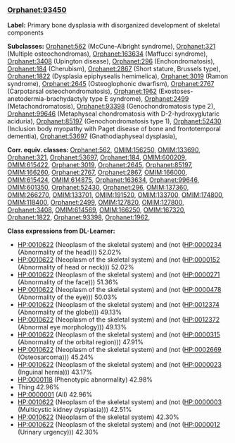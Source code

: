 
### [Orphanet:93450](http://www.orpha.net/ORDO/Orphanet_93450)
**Label:** Primary bone dysplasia with disorganized development of skeletal components

**Subclasses:** [Orphanet:562](http://www.orpha.net/ORDO/Orphanet_562) (McCune-Albright syndrome), [Orphanet:321](http://www.orpha.net/ORDO/Orphanet_321) (Multiple osteochondromas), [Orphanet:163634](http://www.orpha.net/ORDO/Orphanet_163634) (Maffucci syndrome), [Orphanet:3408](http://www.orpha.net/ORDO/Orphanet_3408) (Upington disease), [Orphanet:296](http://www.orpha.net/ORDO/Orphanet_296) (Enchondromatosis), [Orphanet:184](http://www.orpha.net/ORDO/Orphanet_184) (Cherubism), [Orphanet:2867](http://www.orpha.net/ORDO/Orphanet_2867) (Short stature, Brussels type), [Orphanet:1822](http://www.orpha.net/ORDO/Orphanet_1822) (Dysplasia epiphysealis hemimelica), [Orphanet:3019](http://www.orpha.net/ORDO/Orphanet_3019) (Ramon syndrome), [Orphanet:2645](http://www.orpha.net/ORDO/Orphanet_2645) (Osteoglophonic dwarfism), [Orphanet:2767](http://www.orpha.net/ORDO/Orphanet_2767) (Carpotarsal osteochondromatosis), [Orphanet:1962](http://www.orpha.net/ORDO/Orphanet_1962) (Exostoses-anetodermia-brachydactyly type E syndrome), [Orphanet:2499](http://www.orpha.net/ORDO/Orphanet_2499) (Metachondromatosis), [Orphanet:93398](http://www.orpha.net/ORDO/Orphanet_93398) (Genochondromatosis type 2), [Orphanet:99646](http://www.orpha.net/ORDO/Orphanet_99646) (Metaphyseal chondromatosis with D-2-hydroxyglutaric aciduria), [Orphanet:85197](http://www.orpha.net/ORDO/Orphanet_85197) (Genochondromatosis type 1), [Orphanet:52430](http://www.orpha.net/ORDO/Orphanet_52430) (Inclusion body myopathy with Paget disease of bone and frontotemporal dementia), [Orphanet:53697](http://www.orpha.net/ORDO/Orphanet_53697) (Gnathodiaphyseal dysplasia), 

**Corr. equiv. classes:** [Orphanet:562](http://www.orpha.net/ORDO/Orphanet_562), [OMIM:156250](http://purl.obolibrary.org/obo/OMIM_156250), [OMIM:133690](http://purl.obolibrary.org/obo/OMIM_133690), [Orphanet:321](http://www.orpha.net/ORDO/Orphanet_321), [Orphanet:53697](http://www.orpha.net/ORDO/Orphanet_53697), [Orphanet:184](http://www.orpha.net/ORDO/Orphanet_184), [OMIM:600209](http://purl.obolibrary.org/obo/OMIM_600209), [OMIM:615422](http://purl.obolibrary.org/obo/OMIM_615422), [Orphanet:3019](http://www.orpha.net/ORDO/Orphanet_3019), [Orphanet:2645](http://www.orpha.net/ORDO/Orphanet_2645), [Orphanet:85197](http://www.orpha.net/ORDO/Orphanet_85197), [OMIM:166260](http://purl.obolibrary.org/obo/OMIM_166260), [Orphanet:2767](http://www.orpha.net/ORDO/Orphanet_2767), [Orphanet:2867](http://www.orpha.net/ORDO/Orphanet_2867), [OMIM:166000](http://purl.obolibrary.org/obo/OMIM_166000), [OMIM:615424](http://purl.obolibrary.org/obo/OMIM_615424), [OMIM:614875](http://purl.obolibrary.org/obo/OMIM_614875), [Orphanet:163634](http://www.orpha.net/ORDO/Orphanet_163634), [Orphanet:99646](http://www.orpha.net/ORDO/Orphanet_99646), [OMIM:601350](http://purl.obolibrary.org/obo/OMIM_601350), [Orphanet:52430](http://www.orpha.net/ORDO/Orphanet_52430), [Orphanet:296](http://www.orpha.net/ORDO/Orphanet_296), [OMIM:137360](http://purl.obolibrary.org/obo/OMIM_137360), [OMIM:266270](http://purl.obolibrary.org/obo/OMIM_266270), [OMIM:133701](http://purl.obolibrary.org/obo/OMIM_133701), [OMIM:191520](http://purl.obolibrary.org/obo/OMIM_191520), [OMIM:133700](http://purl.obolibrary.org/obo/OMIM_133700), [OMIM:174800](http://purl.obolibrary.org/obo/OMIM_174800), [OMIM:118400](http://purl.obolibrary.org/obo/OMIM_118400), [Orphanet:2499](http://www.orpha.net/ORDO/Orphanet_2499), [OMIM:127820](http://purl.obolibrary.org/obo/OMIM_127820), [OMIM:127800](http://purl.obolibrary.org/obo/OMIM_127800), [Orphanet:3408](http://www.orpha.net/ORDO/Orphanet_3408), [OMIM:614569](http://purl.obolibrary.org/obo/OMIM_614569), [OMIM:166250](http://purl.obolibrary.org/obo/OMIM_166250), [OMIM:167320](http://purl.obolibrary.org/obo/OMIM_167320), [Orphanet:1822](http://www.orpha.net/ORDO/Orphanet_1822), [Orphanet:93398](http://www.orpha.net/ORDO/Orphanet_93398), [Orphanet:1962](http://www.orpha.net/ORDO/Orphanet_1962), 

**Class expressions from DL-Learner:**

- [HP:0010622](http://purl.obolibrary.org/obo/HP_0010622) (Neoplasm of the skeletal system) and (not ([HP:0000234](http://purl.obolibrary.org/obo/HP_0000234) (Abnormality of the head))) 52.02%
- [HP:0010622](http://purl.obolibrary.org/obo/HP_0010622) (Neoplasm of the skeletal system) and (not ([HP:0000152](http://purl.obolibrary.org/obo/HP_0000152) (Abnormality of head or neck))) 52.02%
- [HP:0010622](http://purl.obolibrary.org/obo/HP_0010622) (Neoplasm of the skeletal system) and (not ([HP:0000271](http://purl.obolibrary.org/obo/HP_0000271) (Abnormality of the face))) 51.36%
- [HP:0010622](http://purl.obolibrary.org/obo/HP_0010622) (Neoplasm of the skeletal system) and (not ([HP:0000478](http://purl.obolibrary.org/obo/HP_0000478) (Abnormality of the eye))) 50.03%
- [HP:0010622](http://purl.obolibrary.org/obo/HP_0010622) (Neoplasm of the skeletal system) and (not ([HP:0012374](http://purl.obolibrary.org/obo/HP_0012374) (Abnormality of the globe))) 49.13%
- [HP:0010622](http://purl.obolibrary.org/obo/HP_0010622) (Neoplasm of the skeletal system) and (not ([HP:0012372](http://purl.obolibrary.org/obo/HP_0012372) (Abnormal eye morphology))) 49.13%
- [HP:0010622](http://purl.obolibrary.org/obo/HP_0010622) (Neoplasm of the skeletal system) and (not ([HP:0000315](http://purl.obolibrary.org/obo/HP_0000315) (Abnormality of the orbital region))) 47.91%
- [HP:0010622](http://purl.obolibrary.org/obo/HP_0010622) (Neoplasm of the skeletal system) and (not ([HP:0002669](http://purl.obolibrary.org/obo/HP_0002669) (Osteosarcoma))) 45.24%
- [HP:0010622](http://purl.obolibrary.org/obo/HP_0010622) (Neoplasm of the skeletal system) and (not ([HP:0000023](http://purl.obolibrary.org/obo/HP_0000023) (Inguinal hernia))) 43.17%
- [HP:0000118](http://purl.obolibrary.org/obo/HP_0000118) (Phenotypic abnormality) 42.98%
- Thing 42.96%
- [HP:0000001](http://purl.obolibrary.org/obo/HP_0000001) (All) 42.96%
- [HP:0010622](http://purl.obolibrary.org/obo/HP_0010622) (Neoplasm of the skeletal system) and (not ([HP:0000003](http://purl.obolibrary.org/obo/HP_0000003) (Multicystic kidney dysplasia))) 42.51%
- [HP:0010622](http://purl.obolibrary.org/obo/HP_0010622) (Neoplasm of the skeletal system) 42.30%
- [HP:0010622](http://purl.obolibrary.org/obo/HP_0010622) (Neoplasm of the skeletal system) and (not ([HP:0000012](http://purl.obolibrary.org/obo/HP_0000012) (Urinary urgency))) 42.30%


